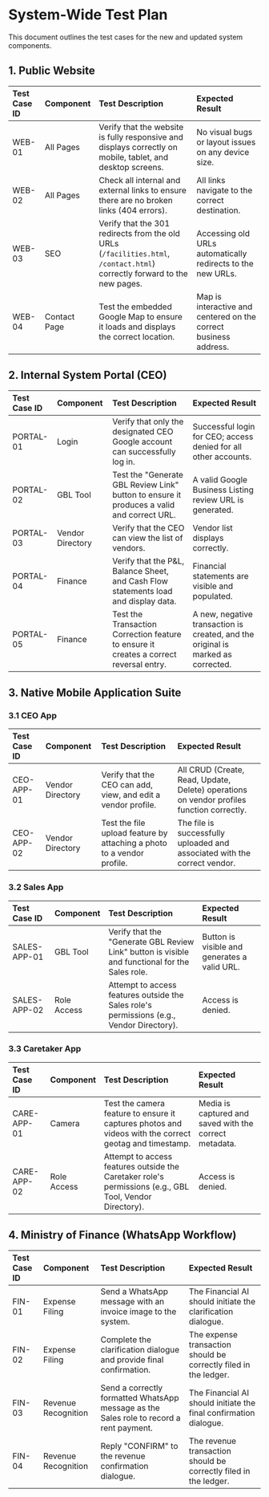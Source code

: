 # System-Wide Test Plan

This document outlines the test cases for the new and updated system components.

## 1. Public Website

| Test Case ID | Component | Test Description | Expected Result |
| :--- | :--- | :--- | :--- |
| WEB-01 | All Pages | Verify that the website is fully responsive and displays correctly on mobile, tablet, and desktop screens. | No visual bugs or layout issues on any device size. |
| WEB-02 | All Pages | Check all internal and external links to ensure there are no broken links (404 errors). | All links navigate to the correct destination. |
| WEB-03 | SEO | Verify that the 301 redirects from the old URLs (`/facilities.html`, `/contact.html`) correctly forward to the new pages. | Accessing old URLs automatically redirects to the new URLs. |
| WEB-04 | Contact Page | Test the embedded Google Map to ensure it loads and displays the correct location. | Map is interactive and centered on the correct business address. |

## 2. Internal System Portal (CEO)

| Test Case ID | Component | Test Description | Expected Result |
| :--- | :--- | :--- | :--- |
| PORTAL-01 | Login | Verify that only the designated CEO Google account can successfully log in. | Successful login for CEO; access denied for all other accounts. |
| PORTAL-02 | GBL Tool | Test the "Generate GBL Review Link" button to ensure it produces a valid and correct URL. | A valid Google Business Listing review URL is generated. |
| PORTAL-03 | Vendor Directory | Verify that the CEO can view the list of vendors. | Vendor list displays correctly. |
| PORTAL-04 | Finance | Verify that the P&L, Balance Sheet, and Cash Flow statements load and display data. | Financial statements are visible and populated. |
| PORTAL-05 | Finance | Test the Transaction Correction feature to ensure it creates a correct reversal entry. | A new, negative transaction is created, and the original is marked as corrected. |

## 3. Native Mobile Application Suite

### 3.1 CEO App

| Test Case ID | Component | Test Description | Expected Result |
| :--- | :--- | :--- | :--- |
| CEO-APP-01 | Vendor Directory | Verify that the CEO can add, view, and edit a vendor profile. | All CRUD (Create, Read, Update, Delete) operations on vendor profiles function correctly. |
| CEO-APP-02 | Vendor Directory | Test the file upload feature by attaching a photo to a vendor profile. | The file is successfully uploaded and associated with the correct vendor. |

### 3.2 Sales App

| Test Case ID | Component | Test Description | Expected Result |
| :--- | :--- | :--- | :--- |
| SALES-APP-01 | GBL Tool | Verify that the "Generate GBL Review Link" button is visible and functional for the Sales role. | Button is visible and generates a valid URL. |
| SALES-APP-02 | Role Access | Attempt to access features outside the Sales role's permissions (e.g., Vendor Directory). | Access is denied. |

### 3.3 Caretaker App

| Test Case ID | Component | Test Description | Expected Result |
| :--- | :--- | :--- | :--- |
| CARE-APP-01 | Camera | Test the camera feature to ensure it captures photos and videos with the correct geotag and timestamp. | Media is captured and saved with the correct metadata. |
| CARE-APP-02 | Role Access | Attempt to access features outside the Caretaker role's permissions (e.g., GBL Tool, Vendor Directory). | Access is denied. |

## 4. Ministry of Finance (WhatsApp Workflow)

| Test Case ID | Component | Test Description | Expected Result |
| :--- | :--- | :--- | :--- |
| FIN-01 | Expense Filing | Send a WhatsApp message with an invoice image to the system. | The Financial AI should initiate the clarification dialogue. |
| FIN-02 | Expense Filing | Complete the clarification dialogue and provide final confirmation. | The expense transaction should be correctly filed in the ledger. |
| FIN-03 | Revenue Recognition | Send a correctly formatted WhatsApp message as the Sales role to record a rent payment. | The Financial AI should initiate the final confirmation dialogue. |
| FIN-04 | Revenue Recognition | Reply "CONFIRM" to the revenue confirmation dialogue. | The revenue transaction should be correctly filed in the ledger. |